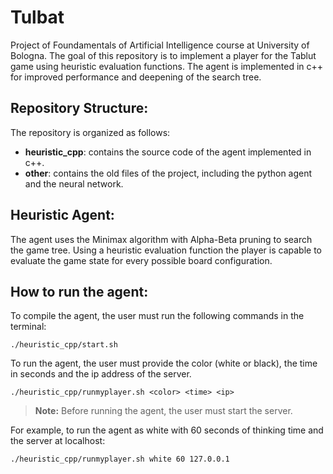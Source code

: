 # Tulbat
Project of Foundamentals of Artificial Intelligence course at University of Bologna.
The goal of this repository is to implement a player for the Tablut game using heuristic evaluation functions. The agent is implemented in c++ for improved performance and deepening of the search tree.

## **Repository Structure:**

The repository is organized as follows:

- **heuristic_cpp**: contains the source code of the agent implemented in c++.
- **other**: contains the old files of the project, including the python agent and the neural network.

## **Heuristic Agent:**

The agent uses the Minimax algorithm with Alpha-Beta pruning to search the game tree. Using a heuristic evaluation function the player is capable to evaluate the game state for every possible board configuration.

## **How to run the agent:**

To compile the agent, the user must run the following commands in the terminal:

```./heuristic_cpp/start.sh```

To run the agent, the user must provide the color (white or black), the time in seconds and the ip address of the server.

```./heuristic_cpp/runmyplayer.sh <color> <time> <ip>```

> **Note:** Before running the agent, the user must start the server.

For example, to run the agent as white with 60 seconds of thinking time and the server at localhost:

```./heuristic_cpp/runmyplayer.sh white 60 127.0.0.1```
